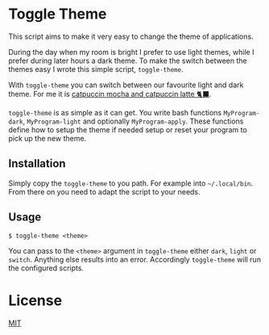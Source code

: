 # Toggle Theme

This script aims to make it very easy to change the theme of applications.

During the day when my room is bright I prefer to use light themes, while I prefer during later hours a dark theme. To make the switch between the themes easy I wrote this simple script, `toggle-theme`.

With `toggle-theme` you can switch between our favourite light and dark theme. For me it is [catpuccin mocha and catpuccin latte :black_cat:](https://catppuccin.com/).

`toggle-theme` is as simple as it can get. You write bash functions `MyProgram-dark`, `MyProgram-light` and optionally `MyProgram-apply`. These functions define how to setup the theme if needed setup or reset your program to pick up the new theme.

## Installation

Simply copy the `toggle-theme` to you path. For example into `~/.local/bin`. From there on you need to adapt the script to your needs.

## Usage

```
$ toggle-theme <theme>
```

You can pass to the `<theme>` argument in `toggle-theme` either `dark`, `light` or `switch`. Anything else results into an error. Accordingly `toggle-theme` will run the configured scripts.

# License

[MIT](./LICENSE)
